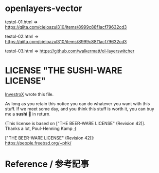 # openlayers-vector

testol-01.html => https://qiita.com/cieloazul310/items/8999c88f1acf79632cd3

testol-02.html => https://qiita.com/cieloazul310/items/8999c88f1acf79632cd3

testol-03.html => https://github.com/walkermatt/ol-layerswitcher

# LICENSE "THE SUSHI-WARE LICENSE"

[InvestroX](https://twitter.com/lnvestorX) wrote this file.

As long as you retain this notice you can do whatever you want
with this stuff. If we meet some day, and you think this stuff
is worth it, you can buy me a **sushi 🍣** in return.

(This license is based on ["THE BEER-WARE LICENSE" (Revision 42)].
 Thanks a lot, Poul-Henning Kamp ;)

​["THE BEER-WARE LICENSE" (Revision 42)]: https://people.freebsd.org/~phk/

# Reference / 参考記事
